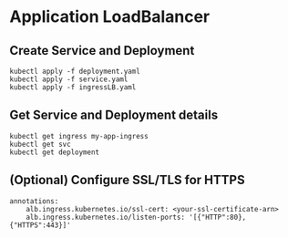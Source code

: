 # Application LoadBalancer

## Create Service and Deployment

	kubectl apply -f deployment.yaml
	kubectl apply -f service.yaml
	kubectl apply -f ingressLB.yaml

## Get Service and Deployment details

	kubectl get ingress my-app-ingress
	kubectl get svc 
	kubectl get deployment
	
## (Optional) Configure SSL/TLS for HTTPS
	
	annotations:
		alb.ingress.kubernetes.io/ssl-cert: <your-ssl-certificate-arn>
		alb.ingress.kubernetes.io/listen-ports: '[{"HTTP":80}, {"HTTPS":443}]'
